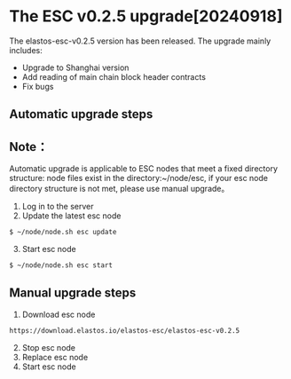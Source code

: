 # The ESC v0.2.5 upgrade[20240918]

The elastos-esc-v0.2.5 version has been released. The upgrade mainly includes:
- Upgrade to Shanghai version
- Add reading of main chain block header contracts
- Fix bugs 

## Automatic upgrade steps
## Note：
Automatic upgrade is applicable to ESC nodes that meet a fixed directory structure: node files exist in the directory:~/node/esc, if your esc node directory structure is not met, please use manual upgrade。

1. Log in to the server
2. Update the latest esc node

```bash
$ ~/node/node.sh esc update
```

3. Start esc node

```bash
$ ~/node/node.sh esc start
```

## Manual upgrade steps

1. Download esc node

```bash
https://download.elastos.io/elastos-esc/elastos-esc-v0.2.5
```

2. Stop esc node
3. Replace esc node
4. Start esc node
